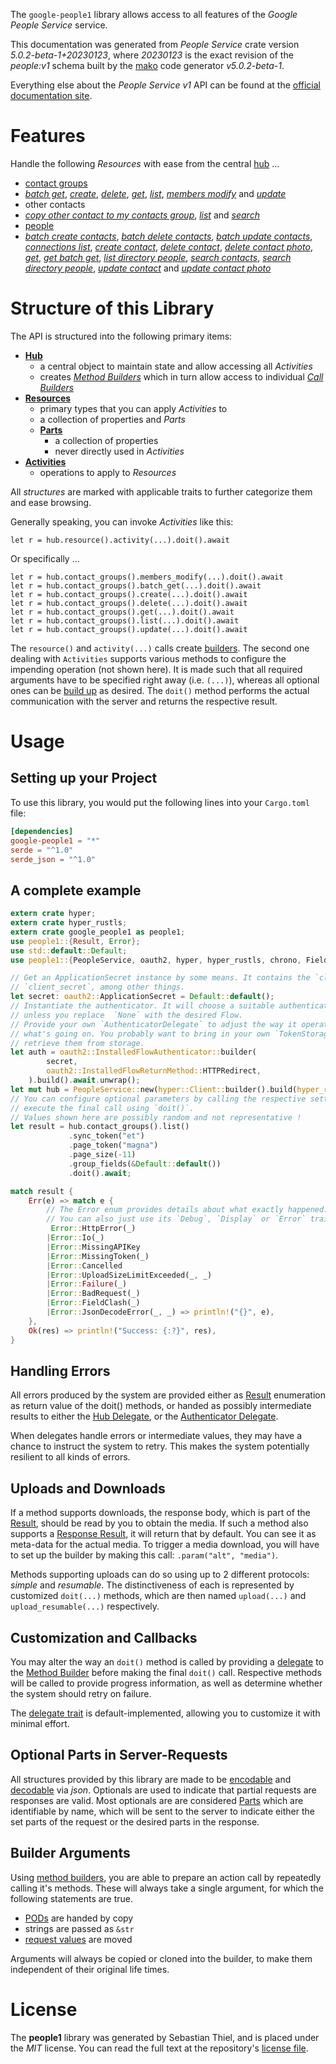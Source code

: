 <!---
DO NOT EDIT !
This file was generated automatically from 'src/generator/templates/api/README.md.mako'
DO NOT EDIT !
-->
The `google-people1` library allows access to all features of the *Google People Service* service.

This documentation was generated from *People Service* crate version *5.0.2-beta-1+20230123*, where *20230123* is the exact revision of the *people:v1* schema built by the [mako](http://www.makotemplates.org/) code generator *v5.0.2-beta-1*.

Everything else about the *People Service* *v1* API can be found at the
[official documentation site](https://developers.google.com/people/).
# Features

Handle the following *Resources* with ease from the central [hub](https://docs.rs/google-people1/5.0.2-beta-1+20230123/google_people1/PeopleService) ... 

* [contact groups](https://docs.rs/google-people1/5.0.2-beta-1+20230123/google_people1/api::ContactGroup)
 * [*batch get*](https://docs.rs/google-people1/5.0.2-beta-1+20230123/google_people1/api::ContactGroupBatchGetCall), [*create*](https://docs.rs/google-people1/5.0.2-beta-1+20230123/google_people1/api::ContactGroupCreateCall), [*delete*](https://docs.rs/google-people1/5.0.2-beta-1+20230123/google_people1/api::ContactGroupDeleteCall), [*get*](https://docs.rs/google-people1/5.0.2-beta-1+20230123/google_people1/api::ContactGroupGetCall), [*list*](https://docs.rs/google-people1/5.0.2-beta-1+20230123/google_people1/api::ContactGroupListCall), [*members modify*](https://docs.rs/google-people1/5.0.2-beta-1+20230123/google_people1/api::ContactGroupMemberModifyCall) and [*update*](https://docs.rs/google-people1/5.0.2-beta-1+20230123/google_people1/api::ContactGroupUpdateCall)
* other contacts
 * [*copy other contact to my contacts group*](https://docs.rs/google-people1/5.0.2-beta-1+20230123/google_people1/api::OtherContactCopyOtherContactToMyContactsGroupCall), [*list*](https://docs.rs/google-people1/5.0.2-beta-1+20230123/google_people1/api::OtherContactListCall) and [*search*](https://docs.rs/google-people1/5.0.2-beta-1+20230123/google_people1/api::OtherContactSearchCall)
* [people](https://docs.rs/google-people1/5.0.2-beta-1+20230123/google_people1/api::Person)
 * [*batch create contacts*](https://docs.rs/google-people1/5.0.2-beta-1+20230123/google_people1/api::PersonBatchCreateContactCall), [*batch delete contacts*](https://docs.rs/google-people1/5.0.2-beta-1+20230123/google_people1/api::PersonBatchDeleteContactCall), [*batch update contacts*](https://docs.rs/google-people1/5.0.2-beta-1+20230123/google_people1/api::PersonBatchUpdateContactCall), [*connections list*](https://docs.rs/google-people1/5.0.2-beta-1+20230123/google_people1/api::PersonConnectionListCall), [*create contact*](https://docs.rs/google-people1/5.0.2-beta-1+20230123/google_people1/api::PersonCreateContactCall), [*delete contact*](https://docs.rs/google-people1/5.0.2-beta-1+20230123/google_people1/api::PersonDeleteContactCall), [*delete contact photo*](https://docs.rs/google-people1/5.0.2-beta-1+20230123/google_people1/api::PersonDeleteContactPhotoCall), [*get*](https://docs.rs/google-people1/5.0.2-beta-1+20230123/google_people1/api::PersonGetCall), [*get batch get*](https://docs.rs/google-people1/5.0.2-beta-1+20230123/google_people1/api::PersonGetBatchGetCall), [*list directory people*](https://docs.rs/google-people1/5.0.2-beta-1+20230123/google_people1/api::PersonListDirectoryPersonCall), [*search contacts*](https://docs.rs/google-people1/5.0.2-beta-1+20230123/google_people1/api::PersonSearchContactCall), [*search directory people*](https://docs.rs/google-people1/5.0.2-beta-1+20230123/google_people1/api::PersonSearchDirectoryPersonCall), [*update contact*](https://docs.rs/google-people1/5.0.2-beta-1+20230123/google_people1/api::PersonUpdateContactCall) and [*update contact photo*](https://docs.rs/google-people1/5.0.2-beta-1+20230123/google_people1/api::PersonUpdateContactPhotoCall)




# Structure of this Library

The API is structured into the following primary items:

* **[Hub](https://docs.rs/google-people1/5.0.2-beta-1+20230123/google_people1/PeopleService)**
    * a central object to maintain state and allow accessing all *Activities*
    * creates [*Method Builders*](https://docs.rs/google-people1/5.0.2-beta-1+20230123/google_people1/client::MethodsBuilder) which in turn
      allow access to individual [*Call Builders*](https://docs.rs/google-people1/5.0.2-beta-1+20230123/google_people1/client::CallBuilder)
* **[Resources](https://docs.rs/google-people1/5.0.2-beta-1+20230123/google_people1/client::Resource)**
    * primary types that you can apply *Activities* to
    * a collection of properties and *Parts*
    * **[Parts](https://docs.rs/google-people1/5.0.2-beta-1+20230123/google_people1/client::Part)**
        * a collection of properties
        * never directly used in *Activities*
* **[Activities](https://docs.rs/google-people1/5.0.2-beta-1+20230123/google_people1/client::CallBuilder)**
    * operations to apply to *Resources*

All *structures* are marked with applicable traits to further categorize them and ease browsing.

Generally speaking, you can invoke *Activities* like this:

```Rust,ignore
let r = hub.resource().activity(...).doit().await
```

Or specifically ...

```ignore
let r = hub.contact_groups().members_modify(...).doit().await
let r = hub.contact_groups().batch_get(...).doit().await
let r = hub.contact_groups().create(...).doit().await
let r = hub.contact_groups().delete(...).doit().await
let r = hub.contact_groups().get(...).doit().await
let r = hub.contact_groups().list(...).doit().await
let r = hub.contact_groups().update(...).doit().await
```

The `resource()` and `activity(...)` calls create [builders][builder-pattern]. The second one dealing with `Activities` 
supports various methods to configure the impending operation (not shown here). It is made such that all required arguments have to be 
specified right away (i.e. `(...)`), whereas all optional ones can be [build up][builder-pattern] as desired.
The `doit()` method performs the actual communication with the server and returns the respective result.

# Usage

## Setting up your Project

To use this library, you would put the following lines into your `Cargo.toml` file:

```toml
[dependencies]
google-people1 = "*"
serde = "^1.0"
serde_json = "^1.0"
```

## A complete example

```Rust
extern crate hyper;
extern crate hyper_rustls;
extern crate google_people1 as people1;
use people1::{Result, Error};
use std::default::Default;
use people1::{PeopleService, oauth2, hyper, hyper_rustls, chrono, FieldMask};

// Get an ApplicationSecret instance by some means. It contains the `client_id` and 
// `client_secret`, among other things.
let secret: oauth2::ApplicationSecret = Default::default();
// Instantiate the authenticator. It will choose a suitable authentication flow for you, 
// unless you replace  `None` with the desired Flow.
// Provide your own `AuthenticatorDelegate` to adjust the way it operates and get feedback about 
// what's going on. You probably want to bring in your own `TokenStorage` to persist tokens and
// retrieve them from storage.
let auth = oauth2::InstalledFlowAuthenticator::builder(
        secret,
        oauth2::InstalledFlowReturnMethod::HTTPRedirect,
    ).build().await.unwrap();
let mut hub = PeopleService::new(hyper::Client::builder().build(hyper_rustls::HttpsConnectorBuilder::new().with_native_roots().https_or_http().enable_http1().enable_http2().build()), auth);
// You can configure optional parameters by calling the respective setters at will, and
// execute the final call using `doit()`.
// Values shown here are possibly random and not representative !
let result = hub.contact_groups().list()
             .sync_token("et")
             .page_token("magna")
             .page_size(-11)
             .group_fields(&Default::default())
             .doit().await;

match result {
    Err(e) => match e {
        // The Error enum provides details about what exactly happened.
        // You can also just use its `Debug`, `Display` or `Error` traits
         Error::HttpError(_)
        |Error::Io(_)
        |Error::MissingAPIKey
        |Error::MissingToken(_)
        |Error::Cancelled
        |Error::UploadSizeLimitExceeded(_, _)
        |Error::Failure(_)
        |Error::BadRequest(_)
        |Error::FieldClash(_)
        |Error::JsonDecodeError(_, _) => println!("{}", e),
    },
    Ok(res) => println!("Success: {:?}", res),
}

```
## Handling Errors

All errors produced by the system are provided either as [Result](https://docs.rs/google-people1/5.0.2-beta-1+20230123/google_people1/client::Result) enumeration as return value of
the doit() methods, or handed as possibly intermediate results to either the 
[Hub Delegate](https://docs.rs/google-people1/5.0.2-beta-1+20230123/google_people1/client::Delegate), or the [Authenticator Delegate](https://docs.rs/yup-oauth2/*/yup_oauth2/trait.AuthenticatorDelegate.html).

When delegates handle errors or intermediate values, they may have a chance to instruct the system to retry. This 
makes the system potentially resilient to all kinds of errors.

## Uploads and Downloads
If a method supports downloads, the response body, which is part of the [Result](https://docs.rs/google-people1/5.0.2-beta-1+20230123/google_people1/client::Result), should be
read by you to obtain the media.
If such a method also supports a [Response Result](https://docs.rs/google-people1/5.0.2-beta-1+20230123/google_people1/client::ResponseResult), it will return that by default.
You can see it as meta-data for the actual media. To trigger a media download, you will have to set up the builder by making
this call: `.param("alt", "media")`.

Methods supporting uploads can do so using up to 2 different protocols: 
*simple* and *resumable*. The distinctiveness of each is represented by customized 
`doit(...)` methods, which are then named `upload(...)` and `upload_resumable(...)` respectively.

## Customization and Callbacks

You may alter the way an `doit()` method is called by providing a [delegate](https://docs.rs/google-people1/5.0.2-beta-1+20230123/google_people1/client::Delegate) to the 
[Method Builder](https://docs.rs/google-people1/5.0.2-beta-1+20230123/google_people1/client::CallBuilder) before making the final `doit()` call. 
Respective methods will be called to provide progress information, as well as determine whether the system should 
retry on failure.

The [delegate trait](https://docs.rs/google-people1/5.0.2-beta-1+20230123/google_people1/client::Delegate) is default-implemented, allowing you to customize it with minimal effort.

## Optional Parts in Server-Requests

All structures provided by this library are made to be [encodable](https://docs.rs/google-people1/5.0.2-beta-1+20230123/google_people1/client::RequestValue) and 
[decodable](https://docs.rs/google-people1/5.0.2-beta-1+20230123/google_people1/client::ResponseResult) via *json*. Optionals are used to indicate that partial requests are responses 
are valid.
Most optionals are are considered [Parts](https://docs.rs/google-people1/5.0.2-beta-1+20230123/google_people1/client::Part) which are identifiable by name, which will be sent to 
the server to indicate either the set parts of the request or the desired parts in the response.

## Builder Arguments

Using [method builders](https://docs.rs/google-people1/5.0.2-beta-1+20230123/google_people1/client::CallBuilder), you are able to prepare an action call by repeatedly calling it's methods.
These will always take a single argument, for which the following statements are true.

* [PODs][wiki-pod] are handed by copy
* strings are passed as `&str`
* [request values](https://docs.rs/google-people1/5.0.2-beta-1+20230123/google_people1/client::RequestValue) are moved

Arguments will always be copied or cloned into the builder, to make them independent of their original life times.

[wiki-pod]: http://en.wikipedia.org/wiki/Plain_old_data_structure
[builder-pattern]: http://en.wikipedia.org/wiki/Builder_pattern
[google-go-api]: https://github.com/google/google-api-go-client

# License
The **people1** library was generated by Sebastian Thiel, and is placed 
under the *MIT* license.
You can read the full text at the repository's [license file][repo-license].

[repo-license]: https://github.com/Byron/google-apis-rsblob/main/LICENSE.md

